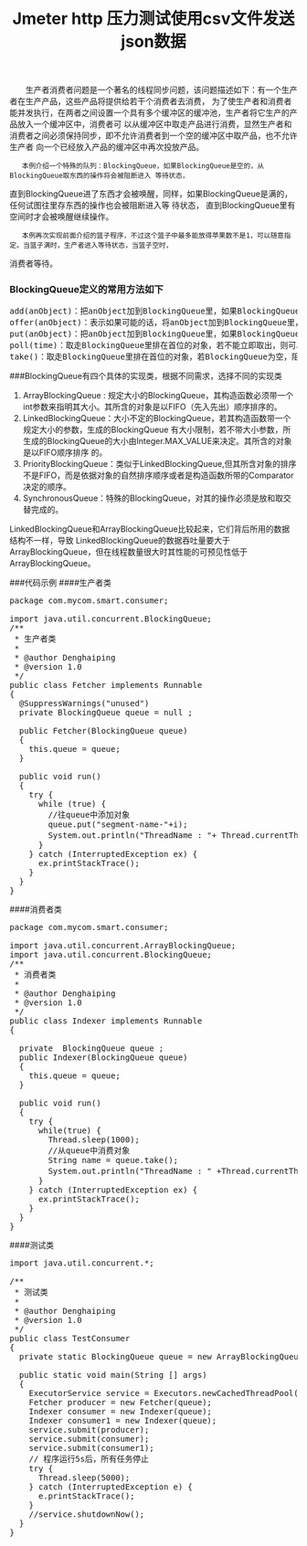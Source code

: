 ﻿--- 
layout: post
title: Jmeter http 压力测试使用csv文件发送json数据
short_title: Jmeter Http 发送json数据
tags: 
- 多线程
- 生产者消费者
- 编程实践
categories:
- Code
- Java
UUID: 201301150027
---

 　　生产者消费者问题是一个著名的线程同步问题，该问题描述如下：有一个生产者在生产产品，这些产品将提供给若干个消费者去消费，
 为了使生产者和消费者能并发执行，在两者之间设置一个具有多个缓冲区的缓冲池，生产者将它生产的产品放入一个缓冲区中，消费者可
 以从缓冲区中取走产品进行消费，显然生产者和消费者之间必须保持同步，即不允许消费者到一个空的缓冲区中取产品，也不允许生产者
 向一个已经放入产品的缓冲区中再次投放产品。
 
       本例介绍一个特殊的队列：BlockingQueue，如果BlockingQueue是空的，从BlockingQueue取东西的操作将会被阻断进入 等待状态，
直到BlockingQueue进了东西才会被唤醒，同样，如果BlockingQueue是满的，任何试图往里存东西的操作也会被阻断进入等 待状态，
       直到BlockingQueue里有空间时才会被唤醒继续操作。 


       本例再次实现前面介绍的篮子程序，不过这个篮子中最多能放得苹果数不是1，可以随意指定。当篮子满时，生产者进入等待状态，当篮子空时，
消费者等待。 

### BlockingQueue定义的常用方法如下
<pre id="java">
add(anObject)：把anObject加到BlockingQueue里，如果BlockingQueue可以容纳，则返回true，否则抛出异常。 
offer(anObject)：表示如果可能的话，将anObject加到BlockingQueue里，即如果BlockingQueue可以容纳，则返回true，否则返回false。 
put(anObject)：把anObject加到BlockingQueue里，如果BlockingQueue没有空间，则调用此方法的线程被阻断直到BlockingQueue里有空间再继续。 
poll(time)：取走BlockingQueue里排在首位的对象，若不能立即取出，则可以等time参数规定的时间，取不到时返回null。 
take()：取走BlockingQueue里排在首位的对象，若BlockingQueue为空，阻断进入等待状态直到BlockingQueue有新的对象被加入为止。 
</pre>

###BlockingQueue有四个具体的实现类，根据不同需求，选择不同的实现类
<ol>
<li>
ArrayBlockingQueue : 规定大小的BlockingQueue，其构造函数必须带一个int参数来指明其大小。其所含的对象是以FIFO（先入先出）顺序排序的。 
</li>
<li>
LinkedBlockingQueue：大小不定的BlockingQueue，若其构造函数带一个规定大小的参数，生成的BlockingQueue 有大小限制，若不带大小参数，所生成的BlockingQueue的大小由Integer.MAX_VALUE来决定。其所含的对象是以FIFO顺序排序 的。 
</li>
<li>
PriorityBlockingQueue：类似于LinkedBlockingQueue,但其所含对象的排序不是FIFO，而是依据对象的自然排序顺序或者是构造函数所带的Comparator决定的顺序。 
</li>
<li>
SynchronousQueue：特殊的BlockingQueue，对其的操作必须是放和取交替完成的。 
</li>
</ol>
LinkedBlockingQueue和ArrayBlockingQueue比较起来，它们背后所用的数据结构不一样，导致 LinkedBlockingQueue的数据吞吐量要大于ArrayBlockingQueue，但在线程数量很大时其性能的可预见性低于 ArrayBlockingQueue。

###代码示例
####生产者类
<pre id="java">
package com.mycom.smart.consumer;

import java.util.concurrent.BlockingQueue;
/**
 * 生产者类
 *
 * @author Denghaiping
 * @version 1.0
 */
public class Fetcher implements Runnable
{
  @SuppressWarnings("unused")
  private BlockingQueue<String> queue = null ;

  public Fetcher(BlockingQueue<String> queue)
  {
    this.queue = queue;
  }

  public void run() 
  {
    try {
      while (true) {
        //往queue中添加对象
        queue.put("segment-name-"+i);
        System.out.println("ThreadName : "+ Thread.currentThread().getName() +" 抓取完成");
      }   
    } catch (InterruptedException ex) {
      ex.printStackTrace();    
    }   
  }
}                                                                                                                                                                      
</pre>
####消费者类
<pre id="java">
package com.mycom.smart.consumer;

import java.util.concurrent.ArrayBlockingQueue;
import java.util.concurrent.BlockingQueue;
/**
 * 消费者类
 *
 * @author Denghaiping
 * @version 1.0
 */
public class Indexer implements Runnable
{

  private  BlockingQueue<String> queue ;
  public Indexer(BlockingQueue<String> queue)
  {
    this.queue = queue;
  }

  public void run()
  {
    try {
      while(true) {
        Thread.sleep(1000);
        //从queue中消费对象
        String name = queue.take();
        System.out.println("ThreadName : " +Thread.currentThread().getName()+ " 索引创建完成 " +name);
      }
    } catch (InterruptedException ex) {
      ex.printStackTrace(); 
    }
  }
} 
</pre>
####测试类
<pre id="java">
import java.util.concurrent.*;

/**
 * 测试类
 *
 * @author Denghaiping
 * @version 1.0
 */
public class TestConsumer
{
  private static BlockingQueue<String> queue = new ArrayBlockingQueue<String> (10);
  
  public static void main(String [] args) 
  {
    ExecutorService service = Executors.newCachedThreadPool();  
    Fetcher producer = new Fetcher(queue);  
    Indexer consumer = new Indexer(queue);  
    Indexer consumer1 = new Indexer(queue);  
    service.submit(producer);  
    service.submit(consumer);
    service.submit(consumer1);
    // 程序运行5s后，所有任务停止  
    try {
      Thread.sleep(5000);
    } catch (InterruptedException e) {
      e.printStackTrace();
    }
    //service.shutdownNow();  
  }
}
</pre>